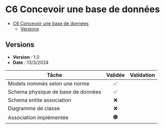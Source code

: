 # C6 Concevoir une base de données

- [C6 Concevoir une base de données](#c6-concevoir-une-base-de-données)
  - [Versions](#versions)

## Versions

- **Version** : 1.0
- **Date** : 13/3/2024

| Tâche                              | Validée | Validation |
| ---------------------------------- | :-----: | ---------- |
| Models nommés selon une norme      |   ✅    |            |
| Schema physique de base de données |   ✅    |            |
| Schema entite association          |   ❌    |            |
| Diagramme de classe                |   ❌    |            |
| Association implémentée            |   🟠    |            |
